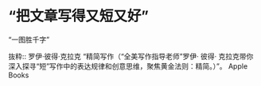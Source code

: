 # “把文章写得又短又好”

“一图胜千字”

抜粋:: 罗伊·彼得·克拉克  “精简写作（“全美写作指导老师”罗伊· 彼得· 克拉克带你深入探寻“短”写作中的表达规律和创意思维，聚焦黄金法则：精简。）”。 Apple Books  
